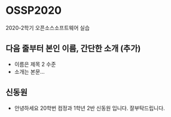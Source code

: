 # OSSP2020
2020-2학기 오픈소스소프트웨어 실습
## 다음 줄부터 본인 이름, 간단한 소개 (추가)
- 이름은 제목 2 수준
- 소개는 본문...
## 신동원
- 안녕하세요 20학번 컴정과 1학년 2반 신동원 입니다. 잘부탁드립니다.
